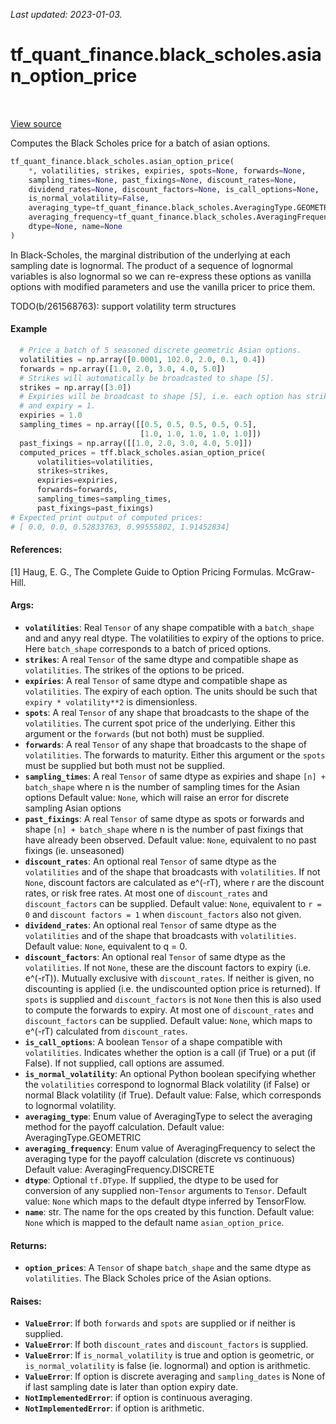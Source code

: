 <!--
This file is generated by a tool. Do not edit directly.
For open-source contributions the docs will be updated automatically.
-->

*Last updated: 2023-01-03.*

<div itemscope itemtype="http://developers.google.com/ReferenceObject">
<meta itemprop="name" content="tf_quant_finance.black_scholes.asian_option_price" />
<meta itemprop="path" content="Stable" />
</div>

# tf_quant_finance.black_scholes.asian_option_price

<!-- Insert buttons and diff -->

<table class="tfo-notebook-buttons tfo-api" align="left">
</table>

<a target="_blank" href="https://github.com/google/tf-quant-finance/blob/master/tf_quant_finance/black_scholes/asian_prices.py">View source</a>



Computes the Black Scholes price for a batch of asian options.

```python
tf_quant_finance.black_scholes.asian_option_price(
    *, volatilities, strikes, expiries, spots=None, forwards=None,
    sampling_times=None, past_fixings=None, discount_rates=None,
    dividend_rates=None, discount_factors=None, is_call_options=None,
    is_normal_volatility=False,
    averaging_type=tf_quant_finance.black_scholes.AveragingType.GEOMETRIC,
    averaging_frequency=tf_quant_finance.black_scholes.AveragingFrequency.DISCRETE,
    dtype=None, name=None
)
```



<!-- Placeholder for "Used in" -->

In Black-Scholes, the marginal distribution of the underlying at each sampling
date is lognormal. The product of a sequence of lognormal variables is also
lognormal so we can re-express these options as vanilla options with modified
parameters and use the vanilla pricer to price them.

TODO(b/261568763): support volatility term structures


#### Example

```python
  # Price a batch of 5 seasoned discrete geometric Asian options.
  volatilities = np.array([0.0001, 102.0, 2.0, 0.1, 0.4])
  forwards = np.array([1.0, 2.0, 3.0, 4.0, 5.0])
  # Strikes will automatically be broadcasted to shape [5].
  strikes = np.array([3.0])
  # Expiries will be broadcast to shape [5], i.e. each option has strike=3
  # and expiry = 1.
  expiries = 1.0
  sampling_times = np.array([[0.5, 0.5, 0.5, 0.5, 0.5],
                             [1.0, 1.0, 1.0, 1.0, 1.0]])
  past_fixings = np.array([[1.0, 2.0, 3.0, 4.0, 5.0]])
  computed_prices = tff.black_scholes.asian_option_price(
      volatilities=volatilities,
      strikes=strikes,
      expiries=expiries,
      forwards=forwards,
      sampling_times=sampling_times,
      past_fixings=past_fixings)
# Expected print output of computed prices:
# [ 0.0, 0.0, 0.52833763, 0.99555802, 1.91452834]
```

#### References:
[1] Haug, E. G., The Complete Guide to Option Pricing Formulas. McGraw-Hill.

#### Args:


* <b>`volatilities`</b>: Real `Tensor` of any shape compatible with a `batch_shape` and
  and anyy real dtype. The volatilities to expiry of the options to price.
  Here `batch_shape` corresponds to a batch of priced options.
* <b>`strikes`</b>: A real `Tensor` of the same dtype and compatible shape as
  `volatilities`. The strikes of the options to be priced.
* <b>`expiries`</b>: A real `Tensor` of same dtype and compatible shape as
  `volatilities`. The expiry of each option. The units should be such that
  `expiry * volatility**2` is dimensionless.
* <b>`spots`</b>: A real `Tensor` of any shape that broadcasts to the shape of the
  `volatilities`. The current spot price of the underlying. Either this
  argument or the `forwards` (but not both) must be supplied.
* <b>`forwards`</b>: A real `Tensor` of any shape that broadcasts to the shape of
  `volatilities`. The forwards to maturity. Either this argument or the
  `spots` must be supplied but both must not be supplied.
* <b>`sampling_times`</b>: A real `Tensor` of same dtype as expiries and shape `[n] +
  batch_shape` where n is the number of sampling times for the Asian options
  Default value: `None`, which will raise an error for discrete sampling
  Asian options
* <b>`past_fixings`</b>: A real `Tensor` of same dtype as spots or forwards and shape
  `[n] + batch_shape` where n is the number of past fixings that have
  already been observed.
  Default value: `None`, equivalent to no past fixings (ie. unseasoned)
* <b>`discount_rates`</b>: An optional real `Tensor` of same dtype as the
  `volatilities` and of the shape that broadcasts with `volatilities`. If
  not `None`, discount factors are calculated as e^(-rT), where r are the
  discount rates, or risk free rates. At most one of `discount_rates` and
  `discount_factors` can be supplied.
  Default value: `None`, equivalent to `r = 0` and `discount factors = 1`
  when `discount_factors` also not given.
* <b>`dividend_rates`</b>: An optional real `Tensor` of same dtype as the
  `volatilities` and of the shape that broadcasts with `volatilities`.
  Default value: `None`, equivalent to q = 0.
* <b>`discount_factors`</b>: An optional real `Tensor` of same dtype as the
  `volatilities`. If not `None`, these are the discount factors to expiry
  (i.e. e^(-rT)). Mutually exclusive with `discount_rates`. If neither is
  given, no discounting is applied (i.e. the undiscounted option price is
  returned). If `spots` is supplied and `discount_factors` is not `None`
  then this is also used to compute the forwards to expiry. At most one of
  `discount_rates` and `discount_factors` can be supplied.
  Default value: `None`, which maps to e^(-rT) calculated from
  `discount_rates`.
* <b>`is_call_options`</b>: A boolean `Tensor` of a shape compatible with
  `volatilities`. Indicates whether the option is a call (if True) or a put
  (if False). If not supplied, call options are assumed.
* <b>`is_normal_volatility`</b>: An optional Python boolean specifying whether the
  `volatilities` correspond to lognormal Black volatility (if False) or
  normal Black volatility (if True).
  Default value: False, which corresponds to lognormal volatility.
* <b>`averaging_type`</b>: Enum value of AveragingType to select the averaging method
  for the payoff calculation.
  Default value: AveragingType.GEOMETRIC
* <b>`averaging_frequency`</b>: Enum value of AveragingFrequency to select the
  averaging type for the payoff calculation (discrete vs continuous)
  Default value: AveragingFrequency.DISCRETE
* <b>`dtype`</b>: Optional `tf.DType`. If supplied, the dtype to be used for conversion
  of any supplied non-`Tensor` arguments to `Tensor`.
  Default value: `None` which maps to the default dtype inferred by
  TensorFlow.
* <b>`name`</b>: str. The name for the ops created by this function.
  Default value: `None` which is mapped to the default name
  `asian_option_price`.


#### Returns:


* <b>`option_prices`</b>: A `Tensor` of shape `batch_shape` and the same dtype as
`volatilities`. The Black Scholes price of the Asian options.


#### Raises:


* <b>`ValueError`</b>: If both `forwards` and `spots` are supplied or if neither is
  supplied.
* <b>`ValueError`</b>: If both `discount_rates` and `discount_factors` is supplied.
* <b>`ValueError`</b>: If `is_normal_volatility` is true and option is geometric, or
  `is_normal_volatility` is false (ie. lognormal) and option is arithmetic.
* <b>`ValueError`</b>: If option is discrete averaging and `sampling_dates` is None of
  if last sampling date is later than option expiry date.
* <b>`NotImplementedError`</b>: if option is continuous averaging.
* <b>`NotImplementedError`</b>: if option is arithmetic.